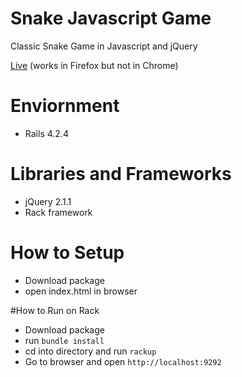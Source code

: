 # Snake Javascript Game
Classic Snake Game in Javascript and jQuery

[Live](https://snake-browser-game.herokuapp.com/) (works in Firefox but not in Chrome)

# Enviornment
- Rails 4.2.4

# Libraries and Frameworks
- jQuery 2.1.1
- Rack framework

# How to Setup
- Download package
- open index.html in browser

#How to Run on Rack
- Download package
- run `bundle install`
- cd into directory and run `rackup`
- Go to browser and open `http://localhost:9292`

